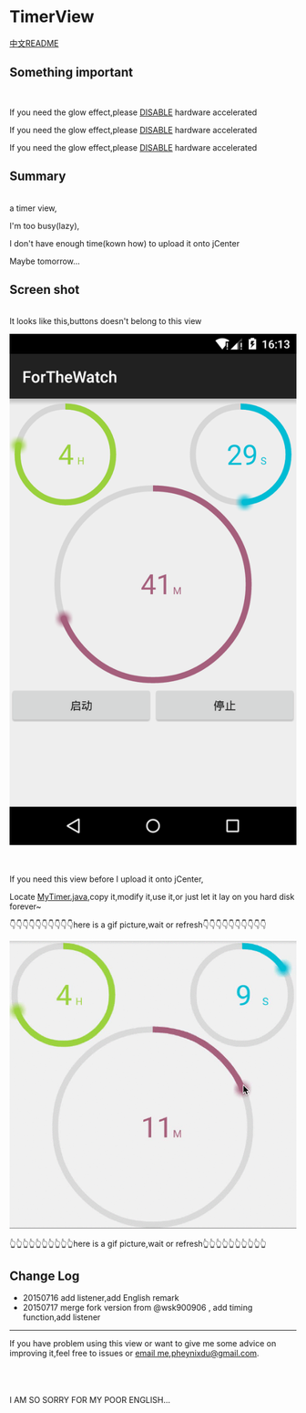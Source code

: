 # TimerView

[中文README](README.md)


## Something important
<br/>

If you need the glow effect,please [DISABLE](http://developer.android.com/guide/topics/graphics/hardware-accel.html) hardware accelerated

If you need the glow effect,please [DISABLE](http://developer.android.com/guide/topics/graphics/hardware-accel.html) hardware accelerated

If you need the glow effect,please [DISABLE](http://developer.android.com/guide/topics/graphics/hardware-accel.html) hardware accelerated




## Summary
<br/>
a timer view,

I'm too busy(lazy),

I don't have enough time(kown how) to upload it onto jCenter

Maybe tomorrow...




## Screen shot
<br/>
It looks like this,buttons doesn't belong to this view

![screen shot](/read_me/screen_shot.png)


<br/><br/>
If you need this view before I upload it onto jCenter,

Locate [MyTimer.java](/app/src/main/java/com/pheynix/forthewatch/MyTimer.java),copy it,modify it,use it,or just let it lay on you hard disk forever~

👇👇👇👇👇👇👇👇👇👇here is a gif picture,wait or refresh👇👇👇👇👇👇👇👇👇👇


![gif](/read_me/screen_record.gif)

👆👆👆👆👆👆👆👆👆👆here is a gif picture,wait or refresh👆👆👆👆👆👆👆👆👆👆





## Change Log


* 20150716 add listener,add English remark
* 20150717 merge fork version from @wsk900906 , add timing function,add listener


----

If you have problem using this view or want to give me some advice on improving it,feel free to issues or [email me](mailto:pheynixdu@gmail.com),pheynixdu@gmail.com.



<br/><br/><br/>
I AM SO SORRY FOR MY POOR ENGLISH...

